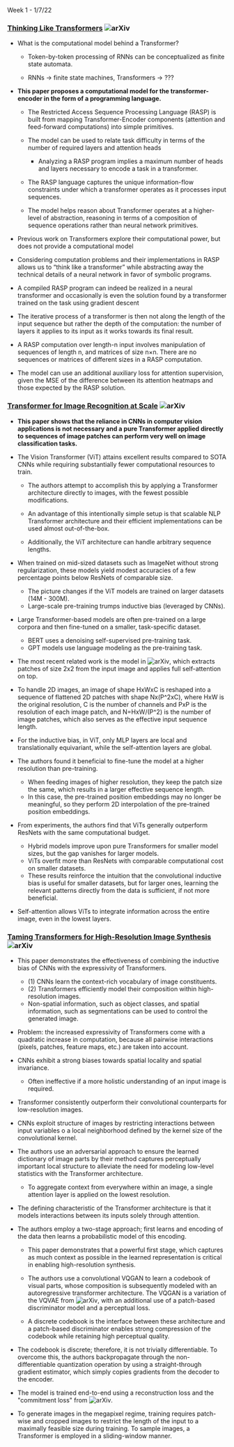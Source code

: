 Week 1 - 1/7/22

### [Thinking Like Transformers](https://arxiv.org/abs/2106.06981) ![arXiv](https://img.shields.io/badge/arXiv-2106.06981-maroon)

  - What is the computational model behind a Transformer?

    - Token-by-token processing of RNNs can be conceptualized as finite state automata.

    - RNNs -> finite state machines, Transformers -> ???

  - **This paper proposes a computational model for the transformer-encoder in the form of a programming language.**

    - The Restricted Access Sequence Processing Language (RASP) is built from mapping Transformer-Encoder components  (attention and feed-forward computations) into simple primitives.

    - The model can be used to relate task difficulty in terms of the number of required layers and attention heads

      - Analyzing a RASP program implies a maximum number of heads and layers necessary to encode a task in a transformer.

    - The RASP language captures the unique information-flow constraints under which a transformer operates as it processes input sequences.

    - The model helps reason about Transformer operates at a higher-level of abstraction, reasoning in terms of a  composition of sequence operations rather than neural network primitives.

  - Previous work on Transformers explore their computational power, but does not provide a computational model

   - Considering computation problems and their implementations in RASP allows us to “think like a transformer” while abstracting away the technical details of a neural network in favor of symbolic programs.

   - A compiled RASP program can indeed be realized in a neural transformer and occasionally is even the solution found by a transformer trained on the task using gradient descent

   - The iterative process of a transformer is then not along the length of the input sequence but rather the depth of the computation: the number of layers it applies to its input as it works towards its final result.

   - A RASP computation over length-n input involves manipulation of sequences of length n, and matrices of size n×n. There are no sequences or matrices of different sizes in a RASP computation.

  - The model can use an additional auxiliary loss for attention supervision, given the MSE of the difference between its attention heatmaps and those expected by the RASP solution.


### [Transformer for Image Recognition at Scale](https://arxiv.org/abs/2010.11929) ![arXiv](https://img.shields.io/badge/arXiv-2010.11929-maroon)

  - **This paper shows that the reliance in CNNs in computer vision applications is not necessary and a pure Transformer applied directly to sequences of image patches can perform very well on image classification tasks.**

  - The Vision Transformer (ViT) attains excellent results compared to SOTA CNNs while requiring substantially fewer computational resources to train.

    - The authors attempt to accomplish this by applying a Transformer architecture directly to images, with the fewest possible modifications.

    - An advantage of this intentionally simple setup is that scalable NLP Transformer architecture and their efficient implementations can be used almost out-of-the-box.

    - Additionally, the ViT architecture can handle arbitrary sequence lengths.

  - When trained on mid-sized datasets such as ImageNet without strong regularization, these models yield modest accuracies of a few percentage points below ResNets of comparable size.
    - The picture changes if the ViT models are trained on larger datasets (14M - 300M).
    - Large-scale pre-training trumps inductive bias (leveraged by CNNs).

  - Large Transformer-based models are often pre-trained on a large corpora and then fine-tuned on a smaller, task-specific dataset.
    - BERT uses a denoising self-supervised pre-training task.
    - GPT models use language modeling as the pre-training task.

  - The most recent related work is the model in ![arXiv](https://img.shields.io/badge/arXiv-1911.03584-maroon), which extracts patches of size 2x2 from the input image and applies full self-attention on top.

  - To handle 2D images, an image of shape HxWxC is reshaped into a sequence of flattened 2D patches with shape Nx(P^2xC), where HxW is the original resolution, C is the number of channels and PxP is the resolution of each image patch, and N=HxW/(P^2) is the number of image patches, which also serves as the effective input sequence length.

  - For the inductive bias, in ViT, only MLP layers are local and translationally equivariant, while the self-attention layers are global.

  - The authors found it beneficial to fine-tune the model at a higher resolution than pre-training.
    - When feeding images of higher resolution, they keep the patch size the same, which results in a larger effective sequence length.
    - In this case, the pre-trained position embeddings may no longer be meaningful, so they perform 2D interpolation of the pre-trained position embeddings.

  - From experiments, the authors find that ViTs generally outperform ResNets with the same computational budget.
    - Hybrid models improve upon pure Transformers for smaller model sizes, but the gap vanishes for larger models.
    - ViTs overfit more than ResNets with comparable computational cost on smaller datasets.
    - These results reinforce the intuition that the convolutional inductive bias is useful for smaller datasets, but for larger ones, learning the relevant patterns directly from the data is sufficient, if not more beneficial.

  - Self-attention allows ViTs to integrate information across the entire image, even in the lowest layers.


### [Taming Transformers for High-Resolution Image Synthesis](https://arxiv.org/abs/2012.09841) ![arXiv](https://img.shields.io/badge/arXiv-2106.06981-maroon)

  - This paper demonstrates the effectiveness of combining the inductive bias of CNNs with the expressivity of Transformers.
    - (1) CNNs learn the context-rich vocabulary of image constituents.
    - (2) Transformers efficiently model their composition within high-resolution images.
    - Non-spatial information, such as object classes, and spatial information, such as segmentations can be used to control the generated image.

  - Problem: the increased expressivity of Transformers come with a quadratic increase in computation, because all pairwise interactions (pixels, patches, feature maps, etc.) are taken into account.
  - CNNs exhibit a strong biases towards spatial locality and spatial invariance.
    - Often ineffective if a more holistic understanding of an input image is required.

  - Transformer consistently outperform their convolutional counterparts for low-resolution images.

  - CNNs exploit structure of images by restricting interactions between input variables o a local neighborhood defined by the kernel size of the convolutional kernel.

  - The authors use an adversarial approach to ensure the learned dictionary of image parts by their method captures perceptually important local structure to alleviate the need for modeling low-level statistics with the Transformer architecture.

    - To aggregate context from everywhere within an image, a single attention layer is applied on the lowest resolution.

  - The defining characteristic of the Transformer architecture is that it models interactions between its inputs solely through attention.

  - The authors employ a two-stage approach; first learns and encoding of the data then learns a probabilistic model of this encoding.

    - This paper demonstrates that a powerful first stage, which captures as much context as possible in the learned representation is critical in enabling high-resolution synthesis.

    - The authors use a convolutional VQGAN to learn a codebook of visual parts, whose composition is subsequently modeled with an autoregressive transformer architecture. The VQGAN is a variation of the VQVAE from ![arXiv](https://img.shields.io/badge/arXiv-1711.00937-maroon), with an additional use of a patch-based discriminator model and a perceptual loss.

    - A discrete codebook is the interface between these architecture and a patch-based discriminator enables strong compression of the codebook while retaining high perceptual quality.

  - The codebook is discrete; therefore, it is not trivially differentiable. To overcome this, the authors backpropagate through the non-differentiable quantization operation by using a straight-through gradient estimator, which simply copies gradients from the decoder to the encoder.

  - The model is trained end-to-end using a reconstruction loss and the "commitment loss" from ![arXiv](https://img.shields.io/badge/arXiv-1711.00937-maroon).

  - To generate images in the megapixel regime, training requires patch-wise and cropped images to restrict the length of the input to a maximally feasible size during training. To sample images, a Transformer is employed in a sliding-window manner.

